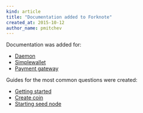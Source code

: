 ```yaml
---
kind: article
title: "Documentation added to Forknote"
created_at: 2015-10-12
author_name: pmitchev
--- 
```


Documentation was added for:

* [Daemon][documentation-daemon]
* [Simplewallet][documentation-simplewallet]
* [Payment gateway][documentation-payment-gateway]

Guides for the most common questions were created:

* [Getting started][guide-get-started]
* [Create coin][guide-create-coin]
* [Starting seed node][guide-starting-seed-node]


[documentation-daemon]: /documentation/daemon/
[documentation-simplewallet]: /documentation/simplewallet/
[documentation-payment-gateway]: /documentation/payment-gateway/
[guide-get-started]: /guides/getting-started/
[guide-create-coin]: /guides/create-coin/
[guide-starting-seed-node]: /guides/starting-seed-node/





